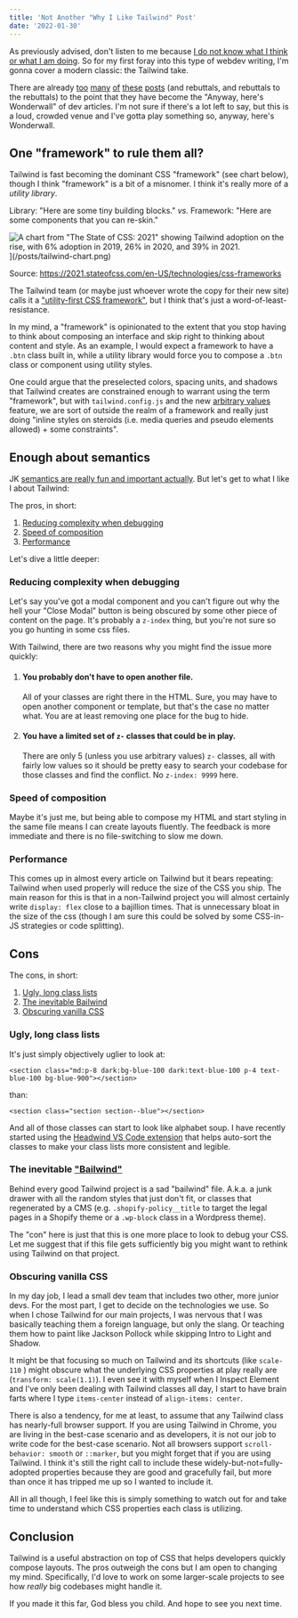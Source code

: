 ```yaml
---
title: 'Not Another "Why I Like Tailwind" Post'
date: '2022-01-30'
---
```


As previously advised, don't listen to me because [I do not know what I think or what I am doing](/posts/hello-world). So for my first foray into this type of webdev writing, I'm gonna cover a modern classic: the Tailwind take.

There are already [too](https://ishadeed.com/article/on-tailwindcss/) [many](https://macarthur.me/posts/why-i-like-tailwind-css) [of](https://dev.to/jaredcwhite/why-tailwind-isn-t-for-me-5c90) [these](https://www.viget.com/articles/what-i-love-hate-about-tailwind-css/) [posts](https://highlandsolutions.com/blog/how-i-quit-worrying-and-learned-to-love-tailwindcss) (and rebuttals, and rebuttals to the rebuttals) to the point that they have become the "Anyway, here's Wonderwall" of dev articles. I'm not sure if there's a lot left to say, but this is a loud, crowded venue and I've gotta play something so, anyway, here's Wonderwall.

## One "framework" to rule them all?

Tailwind is fast becoming the dominant CSS "framework" (see chart below), though I think "framework" is a bit of a misnomer. I think it's really more of a *utility library*. 

Library: "Here are some tiny building blocks." *vs.* Framework: "Here are some components that you can re-skin."

![A chart from "The State of CSS: 2021" showing Tailwind adoption on the rise, with 6% adoption in 2019, 26% in 2020, and 39% in 2021.](/posts/tailwind-chart.png)](/posts/tailwind-chart.png)

Source: https://2021.stateofcss.com/en-US/technologies/css-frameworks

The Tailwind team (or maybe just whoever wrote the copy for their new site) calls it a ["utility-first CSS framework"](https://tailwindcss.com/), but I think that's just a word-of-least-resistance.

In my mind, a "framework" is opinionated to the extent that you stop having to think about composing an interface and skip right to thinking about content and style. As an example, I would expect a framework to have a `.btn` class built in, while a utility library would force you to compose a `.btn` class or component using utility styles.

One could argue that the preselected colors, spacing units, and shadows that Tailwind creates are constrained enough to warrant using the term "framework", but with `tailwind.config.js` and the new [arbitrary values](https://tailwindcss.com/docs/adding-custom-styles#using-arbitrary-values) feature, we are sort of outside the realm of a framework and really just doing "inline styles on steroids (i.e. media queries and pseudo elements allowed) + some constraints".

## Enough about semantics

JK [semantics are really fun and important actually](https://hiddedevries.nl/en/blog/2022-01-23-more-to-give-than-just-the-div-semantics-and-how-to-get-them-right). But let's get to what I like I about Tailwind:

The pros, in short:
1. [Reducing complexity when debugging](#reducing-complexity-when-debugging)
2. [Speed of composition](#speed-of-composition)
3. [Performance](#performance)

Let's dive a little deeper:

### Reducing complexity when debugging
Let's say you've got a modal component and you can't figure out why the hell your "Close Modal" button is being obscured by some other piece of content on the page. It's probably a `z-index` thing, but you're not sure so you go hunting in some css files.

With Tailwind, there are two reasons why you might find the issue more quickly:

1. #### You probably don't have to open another file.
    
    All of your classes are right there in the HTML. Sure, you may have to open another component or template, but that's the case no matter what. You are at least removing one place for the bug to hide.

2. #### You have a limited set of `z-` classes that could be in play.
    
    There are only 5 (unless you use arbitrary values) `z-` classes, all with fairly low values so it should be pretty easy to search your codebase for those classes and find the conflict. No `z-index: 9999` here.

### Speed of composition
Maybe it's just me, but being able to compose my HTML and start styling in the same file means I can create layouts fluently. The feedback is more immediate and there is no file-switching to slow me down.

### Performance
This comes up in almost every article on Tailwind but it bears repeating: Tailwind when used properly will reduce the size of the CSS you ship. The main reason for this is that in a non-Tailwind project you will almost certainly write `display: flex` close to a bajillion times. That is unnecessary bloat in the size of the css (though I am sure this could be solved by some CSS-in-JS strategies or code splitting).

## Cons

The cons, in short:
1. [Ugly, long class lists](#ugly-long-class-lists)
2. [The inevitable Bailwind](#the-inevitable-bailwind)
3. [Obscuring vanilla CSS](#obscuring-vanilla-css)

### Ugly, long class lists

It's just simply objectively uglier to look at:

```
<section class="md:p-8 dark:bg-blue-100 dark:text-blue-100 p-4 text-blue-100 bg-blue-900"></section>
```
than:

```
<section class="section section--blue"></section>
```

And all of those classes can start to look like alphabet soup. I have recently started using the [Headwind VS Code extension](https://github.com/heybourn/headwind) that helps auto-sort the classes to make your class lists more consistent and legible.

### The inevitable ["Bailwind"](https://twitter.com/ryanflorence/status/1251589516617379840)

Behind every good Tailwind project is a sad "bailwind" file. A.k.a. a junk drawer with all the random styles that just don't fit, or classes that regenerated by a CMS (e.g. `.shopify-policy__title` to target the legal pages in a Shopify theme or a `.wp-block` class in a Wordpress theme).

The "con" here is just that this is one more place to look to debug your CSS. Let me suggest that if this file gets sufficiently big you might want to rethink using Tailwind on that project.

### Obscuring vanilla CSS

In my day job, I lead a small dev team that includes two other, more junior devs. For the most part, I get to decide on the technologies we use. So when I chose Tailwind for our main projects, I was nervous that I was basically teaching them a foreign language, but only the slang. Or teaching them how to paint like Jackson Pollock while skipping Intro to Light and Shadow.

It might be that focusing so much on Tailwind and its shortcuts (like `scale-110` ) might obscure what the underlying CSS properties at play really are (`transform: scale(1.1)`). I even see it with myself when I Inspect Element and I've only been dealing with Tailwind classes all day, I start to have brain farts where I type `items-center` instead of `align-items: center`.

There is also a tendency, for me at least, to assume that any Tailwind class has nearly-full browser support. If you are using Tailwind in Chrome, you are living in the best-case scenario and as developers, it is not our job to write code for the best-case scenario. Not all browsers support `scroll-behavior: smooth` or `::marker`, but you might forget that if you are using Tailwind. I think it's still the right call to include these widely-but-not=fully-adopted properties because they are good and gracefully fail, but more than once it has tripped me up so I wanted to include it.

All in all though, I feel like this is simply something to watch out for and take time to understand which CSS properties each class is utilizing.

## Conclusion

Tailwind is a useful abstraction on top of CSS that helps developers quickly compose layouts. The pros outweigh the cons but I am open to changing my mind. Specifically, I'd love to work on some larger-scale projects to see how *really* big codebases might handle it.

If you made it this far, God bless you child. And hope to see you next time.